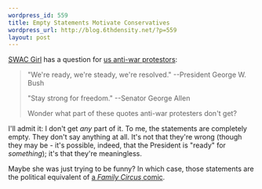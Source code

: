 ```yaml
--- 
wordpress_id: 559
title: Empty Statements Motivate Conservatives
wordpress_url: http://blog.6thdensity.net/?p=559
layout: post
---
```

<a href="http://swacgirl.blogspot.com/2006/10/presidential-quotes.html">SWAC Girl</a> has a question for <a href="http://blog.6thdensity.net/?p=551">us anti-war protestors</a>:
<blockquote>"We're ready, we're steady, we're resolved."
--President George W. Bush

"Stay strong for freedom."
--Senator George Allen

Wonder what part of these quotes anti-war protesters don't get?</blockquote>
I'll admit it: I don't get <em>any</em> part of it.  To me, the statements are completely empty.  They don't say anything at all.  It's not that they're wrong (though they may be - it's possible, indeed, that the President is "ready" for <em>something</em>); it's that they're meaningless.

Maybe she was just trying to be funny?  In which case, those statements are the political equivalent of <a href="http://www.youtube.com/watch?v=-wHTg_LBVjw">a <em>Family Circus</em> comic</a>.
